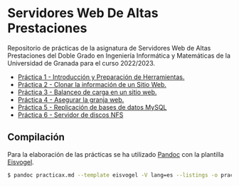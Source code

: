 # Servidores Web De Altas Prestaciones

Repositorio de prácticas de la asignatura de Servidores Web de Altas Prestaciones del Doble Grado en Ingeniería Informática y Matemáticas de la Universidad de Granada para el curso 2022/2023.

- [Práctica 1 - Introducción y Preparación de Herramientas.](./Practica1/practica1.pdf)
- [Práctica 2 - Clonar la información de un Sitio Web.](./Practica2/practica2.pdf)
- [Práctica 3 - Balanceo de carga en un sitio web.](./Practica3/practica3.pdf)
- [Práctica 4 - Asegurar la granja web.](./Practica4/practica4.pdf)
- [Práctica 5 - Replicación de bases de datos MySQL](./Practica5/practica5.pdf)
- [Práctica 6 - Servidor de discos NFS](./Practica6/practica6.pdf)

## Compilación

Para la elaboración de las prácticas se ha utilizado [Pandoc](https://pandoc.org/) con la plantilla [Eisvogel](https://github.com/Wandmalfarbe/pandoc-latex-template).

```bash
$ pandoc practicax.md --template eisvogel -V lang=es --listings -o practicax.pdf
```
